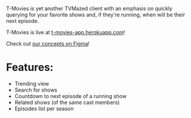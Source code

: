 T-Movies is yet another TVMazed client with an emphasis on quickly querying for your favorite shows and, if they're running, when will be their next episode.

T-Movies is live at [t-movies-app.herokuapp.com](https://t-movies-app.herokuapp.com)!

Check out [our concepts on Figma](https://www.figma.com/file/0f79pt9KEtZISNhnJglKjq/t-movies-design)!

# Features:
- Trending view
- Search for shows
- Countdown to next episode of a running show
- Related shows (of the same cast members)
- Episodes list per season
